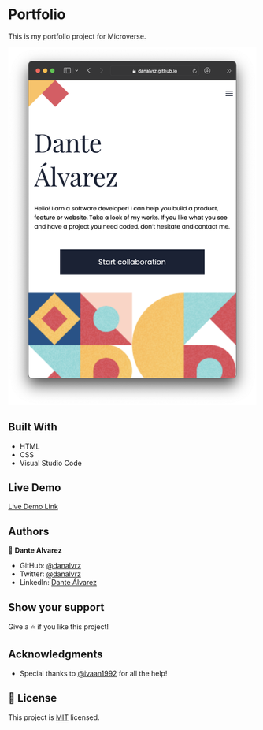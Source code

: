 # Portfolio

This is my portfolio project for Microverse.

![screenshot](/images/Screen_Shot.png)


## Built With

- HTML
- CSS
- Visual Studio Code

## Live Demo

[Live Demo Link](https://danalvrz.github.io/Portfolio/)


## Authors

👤 **Dante Alvarez**

- GitHub: [@danalvrz](https://github.com/danalvrz)
- Twitter: [@danalvrz](https://twitter.com/danalvrz)
- LinkedIn: [Dante Álvarez](https://www.linkedin.com/in/dante-álvarez-85098a222/)


## Show your support

Give a ⭐️ if you like this project!

## Acknowledgments

- Special thanks to [@ivaan1992](https://github.com/ivaan1992) for all the help!

## 📝 License

This project is [MIT](./MIT.md) licensed.